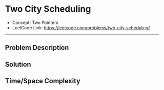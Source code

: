 # Two City Scheduling

- Concept: Two Pointers
- LeetCode Link: https://leetcode.com/problems/two-city-scheduling/

---

## Problem Description

## Solution

## Time/Space Complexity

